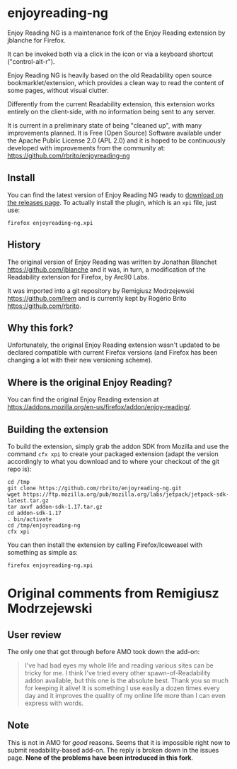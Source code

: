 # enjoyreading-ng

Enjoy Reading NG is a maintenance fork of the Enjoy Reading extension by
jblanche for Firefox.

It can be invoked both via a click in the icon or via a keyboard
shortcut ("control-alt-r").

Enjoy Reading NG is heavily based on the old Readability open
source bookmarklet/extension, which provides a clean way to read
the content of some pages, without visual clutter.

Differently from the current Readability extension, this
extension works entirely on the client-side, with no information
being sent to any server.

It is current in a preliminary state of being "cleaned up", with
many improvements planned. It is Free (Open Source) Software
available under the Apache Public License 2.0 (APL 2.0) and it is
hoped to be continuously developed with improvements from the
community at:  https://github.com/rbrito/enjoyreading-ng

## Install

You can find the latest version of Enjoy Reading NG ready to
[download on the releases page](../../releases/latest). To actually install
the plugin, which is an `xpi` file, just use:

    firefox enjoyreading-ng.xpi

## History

The original version of Enjoy Reading was written by Jonathan Blanchet
<https://github.com/jblanche> and it was, in turn, a modification of the
Readability extension for Firefox, by Arc90 Labs.

It was imported into a git repository by Remigiusz Modrzejewski
<https://github.com/lrem> and is currently kept by Rogério Brito
<https://github.com/rbrito>.

## Why this fork?

Unfortunately, the original Enjoy Reading extension wasn't updated to be
declared compatible with current Firefox versions (and Firefox has been
changing a lot with their new versioning scheme).

## Where is the original Enjoy Reading?

You can find the original Enjoy Reading extension at
<https://addons.mozilla.org/en-us/firefox/addon/enjoy-reading/>.

## Building the extension

To build the extension, simply grab the addon SDK from Mozilla and use the
command `cfx xpi` to create your packaged extension (adapt the version
accordingly to what you download and to where your checkout of the git repo
is):

    cd /tmp
    git clone https://github.com/rbrito/enjoyreading-ng.git
    wget https://ftp.mozilla.org/pub/mozilla.org/labs/jetpack/jetpack-sdk-latest.tar.gz
    tar axvf addon-sdk-1.17.tar.gz
    cd addon-sdk-1.17
    . bin/activate
    cd /tmp/enjoyreading-ng
    cfx xpi

You can then install the extension by calling Firefox/Iceweasel with
something as simple as:

    firefox enjoyreading-ng.xpi

# Original comments from Remigiusz Modrzejewski

## User review

The only one that got through before AMO took down the add-on:

> I've had bad eyes my whole life and reading various sites can be tricky
> for me. I think I've tried every other spawn-of-Readability addon
> available, but this one is the absolute best. Thank you so much for
> keeping it alive! It is something I use easily a dozen times every day and
> it improves the quality of my online life more than I can even express
> with words.

## Note

This is not in AMO for *good* reasons.
Seems that it is impossible right now to submit readability-based add-on.
The reply is broken down in the issues page.
**None of the problems have been introduced in this fork**.
